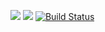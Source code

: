 <a href="https://codeclimate.com/github/nglynis/php-project-lvl1/maintainability"><img src="https://api.codeclimate.com/v1/badges/d35ef34e79f3ce656959/maintainability" /></a>
<a href="https://codeclimate.com/github/nglynis/php-project-lvl1/test_coverage"><img src="https://api.codeclimate.com/v1/badges/d35ef34e79f3ce656959/test_coverage" /></a>
[![Build Status](https://travis-ci.org/nglynis/php-project-lvl1.svg?branch=master)](https://travis-ci.org/nglynis/php-project-lvl1)